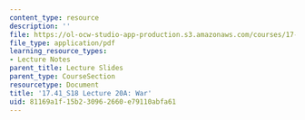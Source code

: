 ```yaml
---
content_type: resource
description: ''
file: https://ol-ocw-studio-app-production.s3.amazonaws.com/courses/17-41-introduction-to-international-relations-spring-2018/81169a1f15b230962660e79110abfa61_MIT17_41S18_lec20a.pdf
file_type: application/pdf
learning_resource_types:
- Lecture Notes
parent_title: Lecture Slides
parent_type: CourseSection
resourcetype: Document
title: '17.41_S18 Lecture 20A: War'
uid: 81169a1f-15b2-3096-2660-e79110abfa61
---
```

